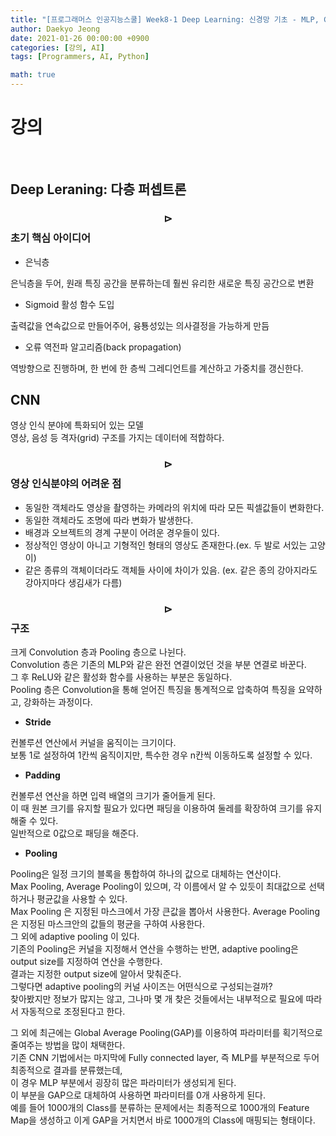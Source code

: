 ```yaml
---
title: "[프로그래머스 인공지능스쿨] Week8-1 Deep Learning: 신경망 기초 - MLP, CNN"
author: Daekyo Jeong
date: 2021-01-26 00:00:00 +0900
categories: [강의, AI]
tags: [Programmers, AI, Python]

math: true
---
```


# **강의**   
<br/>

## **Deep Leraning: 다층 퍼셉트론**  

### **$$\rhd$$ 초기 핵심 아이디어**

- 은닉층  

은닉층을 두어, 원래 특징 공간을 분류하는데 훨씬 유리한 새로운 특징 공간으로 변환  

- Sigmoid 활성 함수 도입  

출력값을 연속값으로 만들어주어, 융툥성있는 의사결정을 가능하게 만듬  

- 오류 역전파 알고리즘(back propagation)  

역방향으로 진행하며, 한 번에 한 층씩 그레디언트를 계산하고 가중치를 갱신한다.  

## **CNN**  

영상 인식 분야에 특화되어 있는 모델  
영상, 음성 등 격자(grid) 구조를 가지는 데이터에 적합하다.  

### **$$\rhd$$ 영상 인식분야의 어려운 점**  

- 동일한 객체라도 영상을 촬영하는 카메라의 위치에 따라 모든 픽셀값들이 변화한다.  
- 동일한 객체라도 조명에 따라 변화가 발생한다.  
- 배경과 오브젝트의 경계 구분이 어려운 경우들이 있다.  
- 정상적인 영상이 아니고 기형적인 형태의 영상도 존재한다.(ex. 두 발로 서있는 고양이)  
- 같은 종류의 객체이더라도 객체들 사이에 차이가 있음. (ex. 같은 종의 강아지라도 강아지마다 생김새가 다름)    

### **$$\rhd$$ 구조**  

크게 Convolution 층과 Pooling 층으로 나뉜다.  
Convolution 층은 기존의 MLP와 같은 완전 연결이었던 것을 부분 연결로 바꾼다.  
그 후 ReLU와 같은 활성화 함수를 사용하는 부분은 동일하다.  
Pooling 층은 Convolution을 통해 얻어진 특징을 통계적으로 압축하여 특징을 요약하고, 강화하는 과정이다.  


- **Stride**  

컨볼루션 연산에서 커널을 움직이는 크기이다.  
보통 1로 설정하여 1칸씩 움직이지만, 특수한 경우 n칸씩 이동하도록 설정할 수 있다.  

- **Padding**  

컨볼루션 연산을 하면 입력 배열의 크기가 줄어들게 된다.  
이 때 원본 크기를 유지할 필요가 있다면 패딩을 이용하여 둘레를 확장하여 크기를 유지해줄 수 있다.  
일반적으로 0값으로 패딩을 해준다.  

- **Pooling**  

Pooling은 일정 크기의 블록을 통합하여 하나의 값으로 대체하는 연산이다.  
Max Pooling, Average Pooling이 있으며, 각 이름에서 알 수 있듯이 최대값으로 선택하거나 평균값을 사용할 수 있다.  
Max Pooling 은 지정된 마스크에서 가장 큰값을 뽑아서 사용한다.
Average Pooling은 지정된 마스크안의 값들의 평균을 구하여 사용한다.  
그 외에 adaptive pooling 이 있다.  
기존의 Pooling은 커널을 지정해서 연산을 수행하는 반면, adaptive pooling은 output size를 지정하여 연산을 수행한다.  
결과는 지정한 output size에 알아서 맞춰준다.  
그렇다면 adaptive pooling의 커널 사이즈는 어떤식으로 구성되는걸까?  
찾아봤지만 정보가 많지는 않고, 그나마 몇 개 찾은 것들에서는 내부적으로 필요에 따라서 자동적으로 조정된다고 한다.  

그 외에 최근에는 Global Average Pooling(GAP)를 이용하여 파라미터를 획기적으로 줄여주는 방법을 많이 채택한다.  
기존 CNN 기법에서는 마지막에 Fully connected layer, 즉 MLP를 부분적으로 두어 최종적으로 결과를 분류했는데,  
이 경우 MLP 부분에서 굉장히 많은 파라미터가 생성되게 된다.  
이 부분을 GAP으로 대체하여 사용하면 파라미터를 0개 사용하게 된다.  
예를 들어 1000개의 Class를 분류하는 문제에서는 최종적으로 1000개의 Feature Map을 생성하고 이게 GAP을 거치면서 바로 1000개의 Class에 매핑되는 형태이다.  





<br/>
